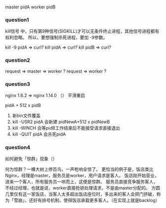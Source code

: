 # 
master pidA
worker pidB

### question1
kill信号 中，只有第9种信号(SIGKILL)才可以无条件终止进程，其他信号进程都有权利忽略。
所以，要想强制杀死进程，要加 -9参数。

kill -9 pidA  =>  curl?
kill pidA  =>  curl?
kill pidB =>  curl?

### question2
request => master => worker ?
request => worker ?

### question3
nginx 1.6.2 => nginx 1.14.0
（）
平滑重启

pidA + 512 x pidB
1. 新bin文件覆盖
2. kill -USR2 pidA 会新建 pidNewA+512 x pidNewB
3. kill -WINCH 会等pidB工作结束后不能接受请求直接退出
4. kill -QUIT pidA 会杀死pidA

### question4
如何避免「惊群」现象（）

何为惊群？一棵大树上停百鸟，一声枪响全惊了。
更恰当的例子是，饭店类比Nginx，经理是master，服务员是worker，用户请求是客人。
饭店刚开始营业，进来一个客人，所有服务员一哄而上，这便是惊群。
服务员直接竞争服务客人，不经过经理，也就是说，worker直接抢锁处理请求，不是由master分配的。
方圆几里仅有这一家饭店，当客人太多超出饭店座位时，多出来的客人会把门挤破，称为「雪崩」，还好有排号机制，使得饭店承载更多客人。（在实现上就是backlog）
